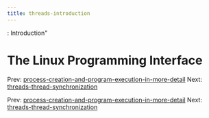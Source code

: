 ```yaml
---
title: threads-introduction
---
```


: Introduction"

# The Linux Programming Interface

Prev:
[process-creation-and-program-execution-in-more-detail](process-creation-and-program-execution-in-more-detail.md)
Next:
[threads-thread-synchronization](threads-thread-synchronization.md)

Prev:
[process-creation-and-program-execution-in-more-detail](process-creation-and-program-execution-in-more-detail.md)
Next:
[threads-thread-synchronization](threads-thread-synchronization.md)

